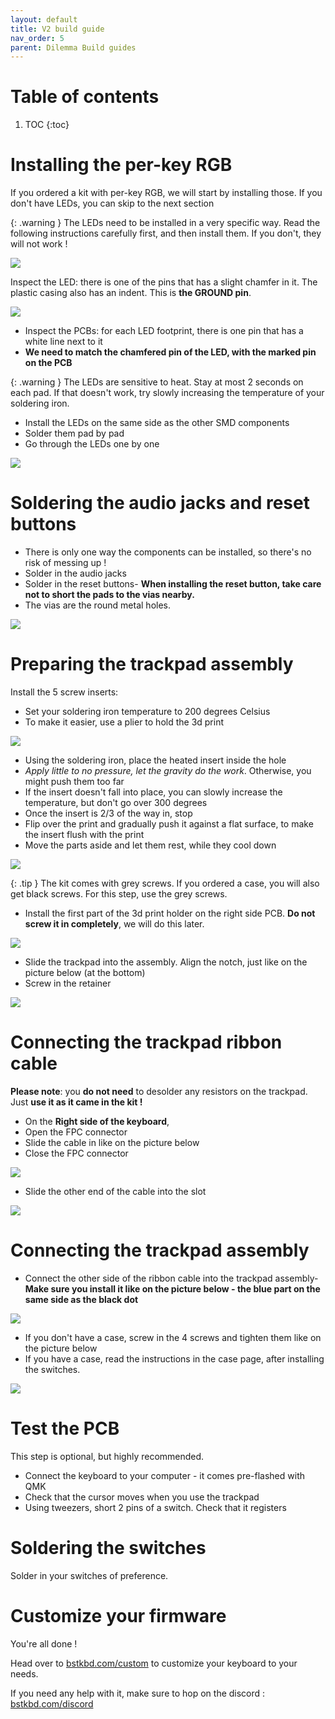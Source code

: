 ```yaml
---
layout: default
title: V2 build guide
nav_order: 5
parent: Dilemma Build guides
---
```


# Table of contents

1. TOC
{:toc}

# Installing the per-key RGB

If you ordered a kit with per-key RGB, we will start by installing those. If you don't have LEDs, you can skip to the next section

{: .warning }
The LEDs need to be installed in a very specific way. Read the following instructions carefully first, and then install them. If you don't, they will not work ! 


![](../assets/pics/guides/dilemmav2/12.jpg)

Inspect the LED: there is one of the pins that has a slight chamfer in it. The plastic casing also has an indent. This is **the GROUND pin**. 


![](../assets/pics/guides/dilemmav2/11.jpg)

- Inspect the PCBs: for each LED footprint, there is one pin that has a white line next to it
- **We need to match the chamfered pin of the LED, with the marked pin on the PCB**

{: .warning }
The LEDs are sensitive to heat. Stay at most 2 seconds on each pad. If that doesn't work, try slowly increasing the temperature of your soldering iron.

- Install the LEDs on the same side as the other SMD components
- Solder them pad by pad
- Go through the LEDs one by one

![](../assets/pics/guides/dilemmav2/13.jpg)

# Soldering the audio jacks and reset buttons

- There is only one way the components can be installed, so there's no risk of messing up !
- Solder in the audio jacks
- Solder in the reset buttons-   **When installing the reset button, take care not to short the pads to the vias nearby.** 
- The vias are the round metal holes.

![](assets/../../assets/pics/guides/dilemmav2/2.jpg)

# Preparing the trackpad assembly

Install the 5 screw inserts:

- Set your soldering iron temperature to 200 degrees Celsius
- To make it easier, use a plier to hold the 3d print
 
![](assets/../../assets/pics/guides/dilemmav2/3.jpg)

-   Using the soldering iron, place the heated insert inside the hole
-   *Apply little to no pressure, let the gravity do the work*. Otherwise, you might push them too far
-   If the insert doesn't fall into place, you can slowly increase the temperature, but don't go over 300 degrees
-   Once the insert is 2/3 of the way in, stop
-   Flip over the print and gradually push it against a flat surface, to make the insert flush with the print
-   Move the parts aside and let them rest, while they cool down

![](../assets/pics/guides/dilemmav2/4.jpg)

{: .tip }
The kit comes with grey screws. If you ordered a case, you will also get black screws. For this step, use the grey screws. 

-   Install the first part of the 3d print holder on the right side PCB. **Do not screw it in completely**, we will do this later.

![](../assets/pics/guides/dilemmav2/5.jpg)

-   Slide the trackpad into the assembly. Align the notch, just like on the picture below (at the bottom)
-   Screw in the retainer

![](../assets/pics/guides/dilemmav2/6.jpg)

# Connecting the trackpad ribbon cable

**Please note**: you **do not need** to desolder any resistors on the trackpad. Just **use it as it came in the kit !**

-   On the **Right side of the keyboard**,
-   Open the FPC connector
-   Slide the cable in like on the picture below
-   Close the FPC connector

![](../assets/pics/guides/dilemmav2/7.jpg)

-   Slide the other end of the cable into the slot

![](../assets/pics/guides/dilemmav2/8.jpg)

# Connecting the trackpad assembly

-   Connect the other side of the ribbon cable into the trackpad assembly-   **Make sure you install it like on the picture below - the blue part on the same side as the black dot**

![](../assets/pics/guides/dilemmav2/9.jpg)

- If you don't have a case, screw in the 4 screws and tighten them like on the picture below
- If you have a case, read the instructions in the case page, after installing the switches.

![](../assets/pics/guides/dilemmav2/10.jpg)

# Test the PCB

This step is optional, but highly recommended.

- Connect the keyboard to your computer - it comes pre-flashed with QMK
- Check that the cursor moves when you use the trackpad
- Using tweezers, short 2 pins of a switch. Check that it registers

# Soldering the switches

Solder in your switches of preference.

# Customize your firmware

You're all done !

Head over to [bstkbd.com/custom](https://bstkbd.com/custom) to customize your keyboard to your needs.

If you need any help with it, make sure to hop on the discord : [bstkbd.com/discord](https://www.bstkbd.com/discord)